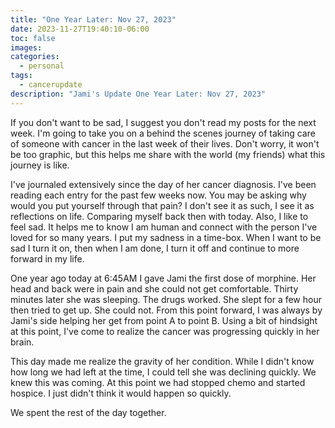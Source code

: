 ```yaml
---
title: "One Year Later: Nov 27, 2023"
date: 2023-11-27T19:40:10-06:00
toc: false
images:
categories:
  - personal
tags: 
  - cancerupdate
description: "Jami's Update One Year Later: Nov 27, 2023"
---
```


If you don't want to be sad, I suggest you don't read my posts for the next week. I'm going to take you on a behind the scenes journey of taking care of someone with cancer in the last week of their lives.  Don't worry, it won't be too graphic, but this helps me share with the world (my friends) what this journey is like.

I've journaled extensively since the day of her cancer diagnosis. I've been reading each entry for the past few weeks now. You may be asking why would you put yourself through that pain? I don't see it as such, I see it as reflections on life.  Comparing myself back then with today. Also, I like to feel sad.  It helps me to know I am human and connect with the person I've loved for so many years. I put my sadness in a time-box.  When I want to be sad I turn it on, then when I am done, I turn it off and continue to more forward in my life.

One year ago today at 6:45AM I gave Jami the first dose of morphine. Her head and back were in pain and she could not get comfortable. Thirty minutes later she was sleeping. The drugs worked. She slept for a few hour then tried to get up. She could not. From this point forward, I was always by Jami's side helping her get from point A to point B. Using a bit of hindsight at this point, I've come to realize the cancer was progressing quickly in her brain.

This day made me realize the gravity of her condition. While I didn't know how long we had left at the time, I could tell she was declining quickly. We knew this was coming. At this point we had stopped chemo and started hospice.  I just didn't think it would happen so quickly.

We spent the rest of the day together.